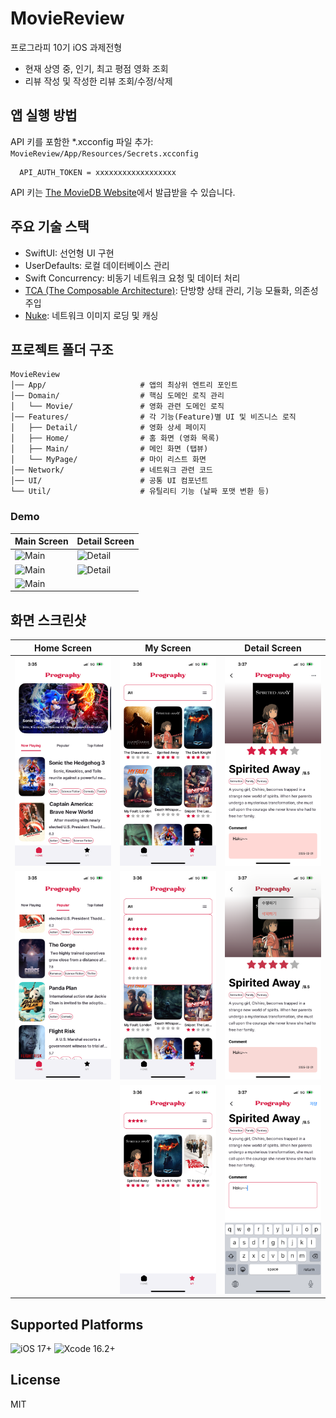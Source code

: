#  MovieReview

프로그라피 10기 iOS 과제전형
- 현재 상영 중, 인기, 최고 평점 영화 조회
- 리뷰 작성 및 작성한 리뷰 조회/수정/삭제

## 앱 실행 방법

API 키를 포함한 *.xcconfig 파일 추가:  
`MovieReview/App/Resources/Secrets.xcconfig`
```
  API_AUTH_TOKEN = xxxxxxxxxxxxxxxxxx
```
API 키는 [The MovieDB Website](https://developer.themoviedb.org/docs/getting-started)에서 발급받을 수 있습니다.

## 주요 기술 스택

- SwiftUI: 선언형 UI 구현
- UserDefaults: 로컬 데이터베이스 관리
- Swift Concurrency: 비동기 네트워크 요청 및 데이터 처리
- [TCA (The Composable Architecture)](https://github.com/pointfreeco/swift-composable-architecture): 단방향 상태 관리, 기능 모듈화, 의존성 주입
- [Nuke](https://github.com/kean/Nuke): 네트워크 이미지 로딩 및 캐싱

## 프로젝트 폴더 구조

```plaintext
MovieReview
│── App/                     # 앱의 최상위 엔트리 포인트
│── Domain/                  # 핵심 도메인 로직 관리
│   └── Movie/               # 영화 관련 도메인 로직
│── Features/                # 각 기능(Feature)별 UI 및 비즈니스 로직
│   ├── Detail/              # 영화 상세 페이지
│   ├── Home/                # 홈 화면 (영화 목록)
│   ├── Main/                # 메인 화면 (탭뷰)
│   └── MyPage/              # 마이 리스트 화면
│── Network/                 # 네트워크 관련 코드
│── UI/                      # 공통 UI 컴포넌트
└── Util/                    # 유틸리티 기능 (날짜 포맷 변환 등)
```
### Demo

| Main Screen | Detail Screen |
|-----------|-----------|
| ![Main](Images/start-seeDetail.gif) | ![Detail](Images/tabChange-filter.gif) |
| ![Main](Images/carousel.gif) | ![Detail](Images/detailEdit-delete.gif) |
| ![Main](Images/infiniteScroll.gif) | |

## 화면 스크린샷

| Home Screen | My Screen | Detail Screen |
|------------|---------------|----------------|
| ![Home](Images/main.PNG) | ![My](Images/mypage.PNG) | ![Detail](Images/detail-saved.PNG) |
| ![Home](Images/main-list.PNG) | ![My](Images/mypage-dropdown.PNG) | ![Detail](Images/detail-menu.PNG) |
|  | ![My](Images/mypage-filtered.PNG) | ![Detail](Images/detail-edit.PNG) |

## Supported Platforms

![iOS 17+](https://img.shields.io/badge/iOS-17%2B-blue)
![Xcode 16.2+](https://img.shields.io/badge/Xcode-16.2%2B-blue)

## License

MIT
